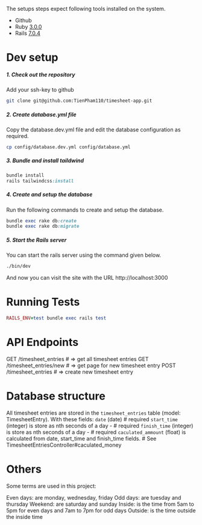 The setups steps expect following tools installed on the system.

- Github
- Ruby [3.0.0](https://github.com/TienPham110/timesheet-app/blob/fffc0905a85e5b0a2fe159b878f1c515886d4359/.ruby-version#L1)
- Rails [7.0.4](https://github.com/TienPham110/timesheet-app/blob/fffc0905a85e5b0a2fe159b878f1c515886d4359/Gemfile#L7)

# Dev setup
##### 1. Check out the repository

Add your ssh-key to github

```bash
git clone git@github.com:TienPham110/timesheet-app.git
```
##### 2. Create database.yml file

Copy the database.dev.yml file and edit the database configuration as required.

```bash
cp config/database.dev.yml config/database.yml
```

##### 3. Bundle and install taildwind

```ruby
bundle install
rails tailwindcss:install
```

##### 4. Create and setup the database

Run the following commands to create and setup the database.

```ruby
bundle exec rake db:create
bundle exec rake db:migrate
```

##### 5. Start the Rails server

You can start the rails server using the command given below.

```bash
./bin/dev
```

And now you can visit the site with the URL http://localhost:3000

# Running Tests

```ruby
RAILS_ENV=test bundle exec rails test
```

# API Endpoints
  GET /timesheet_entries # => get all timesheet entries
  GET /timesheet_entries/new # => get page for new timesheet entry
  POST /timesheet_entries # => create new timesheet entry

# Database structure
  All timesheet entries are stored in the `timesheet_entries` table (model: TimesheetEntry).
  With these fields:
    `date` (date) # required
    `start_time` (integer) is store as nth seconds of a day - # required
    `finish_time` (integer) is store as nth seconds of a day - # required
    `caculated_ammount` (float) is calculated from date, start_time and finish_time fields. # See TimesheetEntriesController#caculated_money

# Others
  Some terms are used in this project:

  Even days: are monday, wednesday, friday
  Odd days: are tuesday and thursday
  Weekend: are saturday and sunday
  Inside: is the time from 5am to 5pm for even days and 7am to 7pm for odd days
  Outside: is the time outside the inside time
